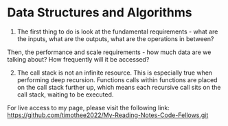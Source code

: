 # Data Structures and Algorithms

1. The first thing to do is look at the fundamental requirements - what are the inputs, what are the outputs, what are the operations in between?

Then, the performance and scale requirements - how much data are we talking about? How frequently will it be accessed?

2. The call stack is not an infinite resource. This is especially true when performing deep recursion. Functions calls within functions are placed on the call stack further up, which means each recursive call sits on the call stack, waiting to be executed.

For live access to my page, please visit the following link:
<https://github.com/timothee2022/My-Reading-Notes-Code-Fellows.git>